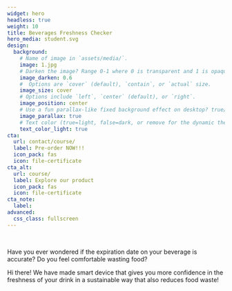 ```yaml
---
widget: hero
headless: true
weight: 10
title: Beverages Freshness Checker
hero_media: student.svg
design:
  background:
    # Name of image in `assets/media/`.
    image: 1.jpg
    # Darken the image? Range 0-1 where 0 is transparent and 1 is opaque.
    image_darken: 0.6
    #  Options are `cover` (default), `contain`, or `actual` size.
    image_size: cover
    # Options include `left`, `center` (default), or `right`.
    image_position: center
    # Use a fun parallax-like fixed background effect on desktop? true/false
    image_parallax: true
    # Text color (true=light, false=dark, or remove for the dynamic theme color).
    text_color_light: true
cta:
  url: contact/course/
  label: Pre-order NOW!!!
  icon_pack: fas
  icon: file-certificate
cta_alt:
  url: course/
  label: Explore our product
  icon_pack: fas
  icon: file-certificate
cta_note:
  label:
advanced:
  css_class: fullscreen
---
```

<br>

Have you ever wondered if the expiration date on your beverage is accurate? Do you feel comfortable wasting food?

Hi there! We have made smart device that gives you more confidence in the freshness of your drink in a sustainable way that also reduces food waste!

